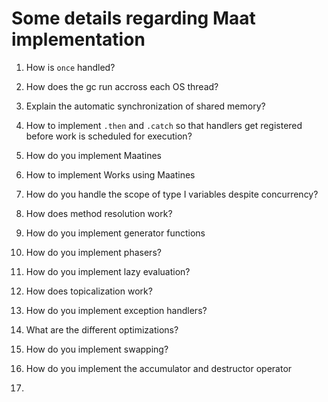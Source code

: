 # Some details regarding Maat implementation

1. How is `once` handled?

2. How does the gc run accross each OS thread?

3. Explain the automatic synchronization of shared memory?

4. How to implement `.then` and `.catch` so that handlers get registered before work is scheduled for execution?

5. How do you implement Maatines

6. How to implement Works using Maatines

7. How do you handle the scope of type I variables despite concurrency?

8. How does method resolution work?

9. How do you implement generator functions

10. How do you implement phasers?

11. How do you implement lazy evaluation?

12. How does topicalization work?

13. How do you implement exception handlers?

14. What are the different optimizations?

15. How do you implement swapping?

16. How do you implement the accumulator and destructor operator

17. 
